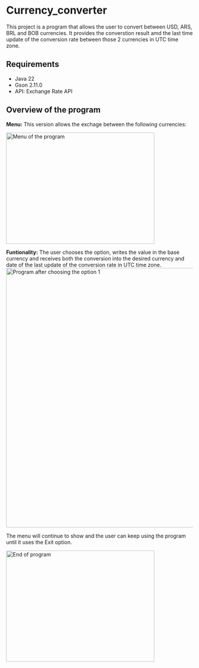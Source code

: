 # Currency_converter

This project is a program that allows the user to convert between USD, ARS, BRL and BOB currencies. It provides the converstion result amd the last time update of the conversion rate between those 2 currencies in UTC time zone.

## Requirements
+ Java 22
+ Gson 2.11.0
+ API: Exchange Rate API

## Overview of the program

**Menu:**
This version allows the exchage between the following currencies:

<img src="https://github.com/user-attachments/assets/945c2ad6-96c6-46b9-a1f9-7c5318e32671" alt="Menu of the program" width="400" height="300">


**Funtionality:**
The user chooses the option, writes the value in the base currency and receives both the conversion into the desired currency and date of the last update of the conversion rate in UTC time zone. 
<img src="https://github.com/user-attachments/assets/bfcd6db8-661d-4cc5-964c-6dd58498070b" alt="Program after choosing the option 1" width="800" height="700">

The menu will continue to show and the user can keep using the program until it uses the Exit option.

<img src="https://github.com/user-attachments/assets/4bbabe6c-cc55-4764-81fe-eb053ff48701" alt="End of program" width="400" height="300">
